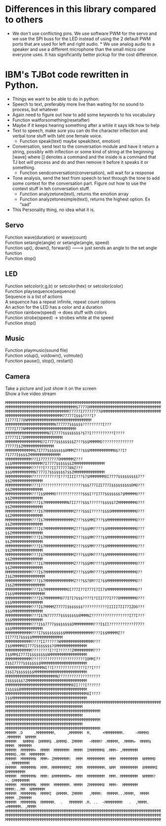 
# Differences in this library compared to others
  * We don't use conflicting pins.  We use software PWM for the servo and we use the SPI buss for the LED instead of using the 2 default PWM ports that are used for left and right audio.
		* We use analog audio to a speaker and use a different microphone than the small micro one everyone uses.  It has significantly better pickup for the cost difference.

# IBM's TJBot code rewritten in Python.

  * Things we want to be able to do in python:  
  * Speech to text, preferably more live than waiting for no sound to process, but whatever  
  * Again need to figure out how to add some keywords to his vocabulary  
  * Function waitforsomething(resetafter)   
  * Maybe if it keeps hearing something after a while it says idk how to help  
  * Text to speech, make sure you can do the character inflection and verbal tone stuff with taht one female voice.  
    * Function speak(text) maybe speak(text, emotion)  
  * Conversation, send text to the conversation module and have it return a string, possibly with inflection or some kind of string at the beginning [wave] where [] denotes a command and the inside is a command that TJ bot will process and do and then remove it before it speaks it or something.  
    * Function sendconversation(conversation), will wait for a response  
  * Tone analysis, send the text from speech to text through the tone to add some context for the conversation part.  Figure out how    to use the context stuff in teh conversation stuff.  
    * Function analyzetone(text), returns the emotion array  
    * Function analyzetonesimple(text), returns the highest option. Ex “sad”  
  * This Personality thing, no idea what it is.  

## Servo  
  Function wave(duration) or wave(count)  
  Function setangle(angle) or setangle(angle, speed)  
  Function up(), down(), forward() ---> just sends an angle to the set angle function  
  Function stop()  


## LED  
  Function setcolor(r,g,b) or setcolor(hex) or setcolor(color)  
  Function playsequence(sequence)  
  Sequence is a list of actions  
  A sequence has a repeat infinite, repeat count options   
  An action for the LED has a color and a duration  
  Function rainbow(speed) → does stuff with colors  
  Function strobe(speed) → strobes white at the speed  
  Function stop()  


## Music  
  Function playmusic(sound file)  
  Function volup(), voldown(), volmute()  
  Function pause(), stop(), restart()  


## Camera  
  Take a picture and just show it on the screen  
  Show a live video stream  


```
MMMMMMMMMMMMMMMMMMMMMMMMMMMMMMMMMMMMMMMMMMMMMMMMMMMMMMMMMMMMMMMMMMMMMMMMMMMMMMMM
MMMMMMMMMMMMMMMMMMMMMMMMMMMMMMMM$7777OMMMMMMMMMMMMMMMMMMMMMMMMMMMMMMMMMMMMMMMMMM
MMMMMMMMMMMMMMMMMMMMMMMMMMMMM77777I777777778MMMMMMMMMMMMMMMMMMMMMMMMMMMMMMMMMMMM
MMMMMMMMMMMMMMMMMMMMMMMMMM77777I$$$????I?II777I77ONMMMMMMMMMMMMMMMMMMMMMMMMMMMMM
MMMMMMMMMMMMMMMMMMMMMMN777777$$$$$$?????????I???7777I777NMMMMMMMMMMMMMMMMMMMMMMM
MMMMMMMMMMMMMMMMMMMN7I7777$$$$$$$$?$7?I??????????I????I7777II7DMMMMMMMMMMMMMMMMM
MMMMMMMMMMMMMMMMO7I7777$$$$$$$$Z???$$$MMMMMO??????????????77777I$ZMMMMMMMMMMMMMM
MMMMMMMMMMMMM$7I777$$$$$$$$OMMMZ???$$$MMMMMMMMMMMN$??I?7I777I$$$$ZMMMMMMMMMMMMMM
MMMMMMMMMMMM??II77777777OMMMMMMZ???$$$MMMMMMMMMMMMMM7I7777$$$$$$$ZMMMMMMMMMMMMMM
MMMMMMMMMMMM?????I???II7777778NZ???$$$MMMMMMMMMMN7777I7$$$$$$$7$$ZMMMMMMMMMMMMMM
MMMMMMMMMMMM????????????I???IIII???$7$MMMMMMM8I7777$$$$$$$$$7??$$ZMMMMMMMMMMMMMM
MMMMMMMMMMMM???I???????????????????$$$777IZI777I$$$$$$$$$DMO???$$ZMMMMMMMMMMMMMM
MMMMMMMMMMMM???I$$MMMMO????????????$$$I??I777$$$$$$$7$MMMMMO???$$ZMMMMMMMMMMMMMM
MMMMMMMMMMMM???I$7MMMMMMMMMMN7II???$$$??????$$$$$7ZMMMMMMMMO???$$ZMMMMMMMMMMMMMM
MMMMMMMMMMMM???I$7MMMMMMMMMMMMMZ???$$$I?????$$$OMMMMMMMMMMMO???$$ZMMMMMMMMMMMMMM
MMMMMMMMMMMM???I$7MMMMMMMMMMMMMZ???$$$MMI???$$MMMMMMMMMMMMMO???$$ZMMMMMMMMMMMMMM
MMMMMMMMMMMM???I$7MMMMMMMMMMMMMZ???$$$MM????$$MMMMMMMMMMMMMO???$$ZMMMMMMMMMMMMMM
MMMMMMMMMMMM???I$7MMMMMMMMMMMMMZ???$$$MM????$$MMMMMMMMMMMMMO???$$ZMMMMMMMMMMMMMM
MMMMMMMMMMMM???I$7MMMMMMMMMMMMMZ???$$$MM????$$MMMMMMMMMMMMMO???$$ZMMMMMMMMMMMMMM
MMMMMMMMMMMM???I$7MMMMMMMMMMMMMZ???$$$MM????$$MMMMMMMMMMMMMO???$$ZMMMMMMMMMMMMMM
MMMMMMMMMMMM???I$7MMMMMMMMMMMMMZ???$$$MM????$$MMMMMMMMMMMMMO???$$ZMMMMMMMMMMMMMM
MMMMMMMMMMMM???I$7MMMMMMMMMMMMMZ???$$$MM????$$MMMMMMMMMMMMMO??I$$ZMMMMMMMMMMMMMM
MMMMMMMMMMMM???I$7MMMMMMMMMMMMMZ???$$78M??I?$$MMMMMMMMMMMMMO??I$$ZMMMMMMMMMMMMMM
MMMMMMMMMMMM???I$7MMMMMMMMMMOI777I7?I777I7II7$MMMMMMMMMMMMMO??I$$$MMMMMMMMMMMMMM
MMMMMMMMMMMM???I$7MMMMMMMO77I7I7$$$????I?III777I7778MMMMMMMO???$$$MMMMMMMMMMMMMM
MMMMMMMMMMMM???I$7MMMMZ7777I$$$$$$$???????????IIIII7II77IZDO???$$$MMMMMMMMMMMMMM
MMMMMMMMMMMM???I$7N777777$$$$$$$$8MMMNZ?????????????????I77I???$$$MMMMMMMMMMMMMM
MMMMMMMMMMMM???I$$7777$$$$$$$$DMMMMMMMMM???I$II???????????7777?$$$MMMMMMMMMMMMMM
MMMMMMMMMMMM???I7$$$$$$$$$$MMMMMMMMMMMMM???I$$MMMMMZ??II777I7$$$$$MMMMMMMMMMMMMM
MMMMMMMMMMMM????II??????NMMMMMMMMMMMMMMM???I$$MMMMMOI777I$$$$$$$7OMMMMMMMMMMMMMM
MMMMMMMMMMMM????????I??I??????ZMMMMMMMMM???I$$MM$I777I$$$$$$$$NMMMMMMMMMMMMMMMMM
MMMMMMMMMMMM????????????????????????IOMMI??I$$I7777$$$$$$$$MMMMMMMMMMMMMMMMMMMMM
MMMMMMMMMMMMMMMMMNI??I??????????????I??I???I$$I7$$$$$$$$MMMMMMMMMMMMMMMMMMMMMMMM
MMMMMMMMMMMMMMMMMMMMMMMN7??????????????????I$$$$$$$7ZMMMMMMMMMMMMMMMMMMMMMMMMMMM
MMMMMMMMMMMMMMMMMMMMMMMMMMMMMM8II???I??????I$$$$$8MMMMMMMMMMMMMMMMMMMMMMMMMMMMMM
MMMMMMMMMMMMMMMMMMMMMMMMMMMMMMMMMMMMM8I????I$$MMMMMMMMMMMMMMMMMMMMMMMMMMMMMMMMMM
MMMMMMMMMMMMMMMMMMMMMMMMMMMMMMMMMMMMMMMMMMMMMMMMMMMMMMMMMMMMMMMMMMMMMMMMMMMMMMMM
MMMMMMMMMMMMMMMMMMMMMMMMMMMMMMMMMMM  MMMMMMMMMMMMMMMMMMMMMMMMMMMMMMMMMMMMMMMMMMM
MMMMMMMMMMMMMMMMMMMMMMMMMMMMMMMMMMM  MMMMMMMMMMMMMMMMMMMMMMMMMMMMMMMMMMMMMMMMMMM
MMMMMMMMMMMMMMMMMMMMMMMMMMMMMMMMMMM  MMMMMMMMMMMMMMMMMMMMMMMMMMMMMMMMMMMMMMMMMMM
MMMMM .D     .MMMMMMMM,     ,MMMMMM  M,     +MMMMMMMM.     ~MMMMO .MMMMMM  NMMMM
MMMMM   NMMM8  DMMMM$ .8MMMD. ZMMMM   ~MMMM? .MMMMM, .MMMM=  MMMM$  MMMM  MMMMMM
MMMMM  MMMMMM+  MMMM  MMMMMMM  MMMM  IMMMMMM8 .MMM~ ,MMMMMMM  MMMMO..MM  MMMMMMM
MMMMM  MMMMMMN  MMM~ ZMMMMMMM:  MMM  MMMMMMMM  MMM  MMMMMMMM  NMMMMD .. MMMMMMMM
MMMMM  MMMMMMN  MMM. MMMMMMMMZ  MMM  MMMMMMMM. NMM  MMMMMMMM  8MMMMMI  DMMMMMMMM
MMMMM  MMMMMMN  MMM: 8MMMMMMM=  MMM  MMMMMMMM  MMM. MMMMMMMM  NMMMM? ~. DMMMMMMM
MMMMM  MMMMMMN  MMMM  MMMMMMM. MMMM  ZMMMMMM8  MMM~  MMMMMMM  MMMM:..MM  NMMMMMM
MMMMM  MMMMMMN  MMMMI  OMMMM. ZMMMM   ,MMMM:  MMMMM...MMMM,  MMMM   MMMM .ZMMMMM
MMMMM  MMMMMMN  MMMMMM.  .   MMMMMM .M. ..  ~MMMMMMMM   .  ,MMMM. =MMMMMM. ,MMMM
MMMMMMMMMMMMMMMMMMMMMMMMMMMMMMMMMMMMMMMMMMMMMMMMMMMMMMMMMMMMMMMMMMMMMMMMMMMMMMMM
MMMMMMMMMMMMMMMMMMMMMMMMMMMMMMMMMMMMMMMMMMMMMMMMMMMMMMMMMMMMMMMMMMMMMMMMMMMMMMMM
MMMMMMMMMMMMMMMMMMMMMMMMMMMMMMMMMMMMMMMMMMMMMMMMMMMMMMMMMMMMMMMMMMMMMMMMMMMMMMMM
```
